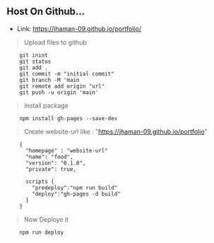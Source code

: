 ## Host On Github...
- Link: https://jhaman-09.github.io/portfolio/

> Upload files to github

        git inint
        git status
        git add .
        git commit -m "initial commit"
        git branch -M 'main
        git remote add origin "url"
        git push -u origin 'main'

> Install package

        npm install gh-pages --save-dev 

> Create website-url like : "https://jhaman-09.github.io/portfolio"

        {
          "homepage" : "website-url"
          "name": "food",
          "version": "0.1.0",
          "private": true,    

          scripts {               
            "predeploy":"npm run build"
            "deploy":"gh-pages -d build"
          }
        }

> Now Deploye it

        npm run deploy